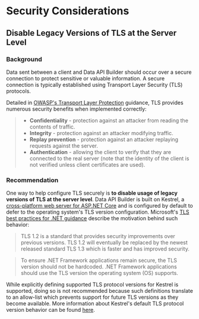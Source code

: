 # Security Considerations

## Disable Legacy Versions of TLS at the Server Level

### Background

Data sent between a client and Data API Builder should occur over a secure connection to protect sensitive or valuable information. A secure connection is typically established using Transport Layer Security (TLS) protocols.

Detailed in [OWASP's Transport Layer Protection](https://cheatsheetseries.owasp.org/cheatsheets/Transport_Layer_Protection_Cheat_Sheet.html) guidance, TLS provides numerous security benefits when implemented correctly:

>- **Confidentiality** - protection against an attacker from reading the contents of traffic.
>- **Integrity** - protection against an attacker modifying traffic.
>- **Replay prevention** - protection against an attacker replaying requests against the server.
>- **Authentication** - allowing the client to verify that they are connected to the real server (note that the identity of the client is not verified unless client certificates are used).

### Recommendation

One way to help configure TLS securely is **to disable usage of legacy versions of TLS at the server level**. Data API Builder is built on Kestrel, a [cross-platform web server for ASP.NET Core](https://learn.microsoft.com/aspnet/core/fundamentals/servers/kestrel?view=aspnetcore-6.0) and is configured by default to defer to the operating system's TLS version configuration. Microsoft's [TLS best practices for .NET guidance](https://learn.microsoft.com/dotnet/framework/network-programming/tls) describe the motivation behind such behavior:
> TLS 1.2 is a standard that provides security improvements over previous versions. TLS 1.2 will eventually be replaced by the newest released standard TLS 1.3 which is faster and has improved security.

> To ensure .NET Framework applications remain secure, the TLS version should not be hardcoded. .NET Framework applications should use the TLS version the operating system (OS) supports.

While explicitly defining supported TLS protocol versions for Kestrel is supported, doing so is not recommended because such definitions translate to an allow-list which prevents support for future TLS versions as they become available. More information about Kestrel's default TLS protocol version behavior can be found [here](https://learn.microsoft.com/dotnet/core/compatibility/aspnet-core/5.0/kestrel-default-supported-tls-protocol-versions-changed).
